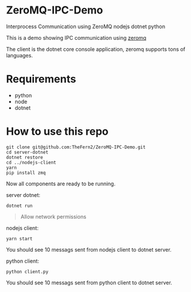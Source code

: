 # ZeroMQ-IPC-Demo
Interprocess Communication using ZeroMQ nodejs dotnet python

This is a demo showing IPC communication using [zeromq](https://zeromq.org/)

The client is the dotnet core console application, zeromq supports tons of languages.

# Requirements

- python
- node
- dotnet

# How to use this repo

```
git clone git@github.com:TheFern2/ZeroMQ-IPC-Demo.git
cd server-dotnet
dotnet restore
cd ../nodejs-client
yarn
pip install zmq
```

Now all components are ready to be running.

server dotnet:
```
dotnet run
```

> Allow network permissions

nodejs client:

```
yarn start
```

You should see 10 messags sent from nodejs client to dotnet server.

python client:
```
python client.py
```

You should see 10 messags sent from python client to dotnet server.